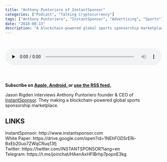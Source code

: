 ```yaml
---
title: "Anthony Puntoriero of InstantSponsor"
categories: ["Podcast", "Talking Cryptocurrency"]
tags: ["Anthony Puntoriero", "InstantSponsor", "Advertising", "Sports"]
date: "2018-08-13"
description: "A blockchain-powered global sports sponsorship marketplace"
---
```


<audio controls="" preload="none" style="padding-top:2em;padding-bottom:3em; width:100%;">
  <source src="http://traffic.libsyn.com/talkingcryptocurrency/TalkingCryptocurrency_020.mp3" type="audio/mpeg">
Your browser does not support the audio element.
</audio>

<p>
<strong>
Subscribe on 
        <a href="https://itunes.apple.com/us/podcast/talking-cryptocurrency/id1388099603?mt=2app=podcast">
            Apple,
        </a>
        <a href="https://www.google.com/podcasts?feed=aHR0cDovL3RhbGtpbmdjcnlwdG9jdXJyZW5jeS5saWJzeW4uY29tL3Jzcw%3D%3D">
          Android,
        </a>
        or
        <a href="http://talkingcryptocurrency.libsyn.com/rss">
          use the RSS feed.
         </a>
</strong>
</p>

Jason Rigden interviews Anthony Puntoriero founder & CEO of <a href="http://www.instantsponsor.com">InstantSponsor</a>. They making a blockchain-powered global sports sponsorship marketplace.

<h2>LINKS</h2>
InstantSponsor: http://www.instantsponsor.com<br>
White Paper: https://drive.google.com/open?id=1NEhFOD5rERi-BxEb20uo7ZWqCRuq13fj<br>
Twitter: https://twitter.com/INSTANTSPONSOR?lang=en<br>
Telegram: https://t.me/joinchat/HAenAxHFIBrhp7popnE3kg<br>
